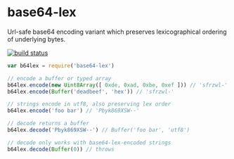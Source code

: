 # base64-lex

Url-safe base64 encoding variant which preserves lexicographical ordering of underlying bytes.

[![build status](https://travis-ci.org/deanlandolt/base64-lex.svg?branch=master)](https://travis-ci.org/deanlandolt/base64-lex)

```js
var b64lex = require('base64-lex')

// encode a buffer or typed array
b64lex.encode(new Uint8Array([ 0xde, 0xad, 0xbe, 0xef ])) // 'sfrzwl-'
b64lex.encode(Buffer('deadbeef', 'hex')) // 'sfrzwl-'

// strings encode in utf8, also preserving lex order
b64lex.encode('foo bar') // 'Pbyk869XSW--'

// decode returns a buffer
b64lex.decode('Pbyk869XSW--') // Buffer('foo bar', 'utf8')

// decode only works with base64-lex-encoded strings
b64lex.decode(Buffer(0)) // throws
```
